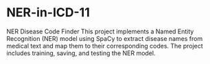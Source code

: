 # NER-in-ICD-11
NER Disease Code Finder  This project implements a Named Entity Recognition (NER) model using SpaCy to extract disease names from medical text and map them to their corresponding codes. The project includes training, saving, and testing the NER model.
